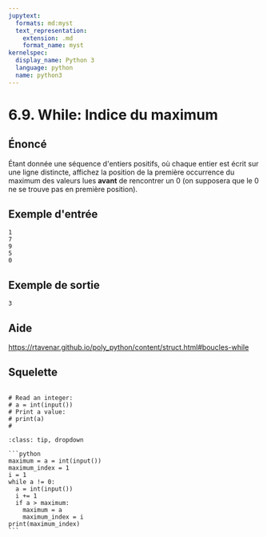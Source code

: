 ```yaml
---
jupytext:
  formats: md:myst
  text_representation:
    extension: .md
    format_name: myst
kernelspec:
  display_name: Python 3
  language: python
  name: python3
---
```


# 6.9. While: Indice du maximum

## **Énoncé**

Étant donnée une séquence d'entiers positifs, où chaque entier est écrit sur une ligne distincte, affichez la position de la première occurrence du maximum des valeurs lues **avant** de rencontrer un 0 (on supposera que le 0 ne se trouve pas en première position).

## **Exemple d'entrée**

```
1
7
9
5
0
```

## **Exemple de sortie**

```
3
```

## Aide

https://rtavenar.github.io/poly_python/content/struct.html#boucles-while

## Squelette

```{code-cell} ipython3

# Read an integer:
# a = int(input())
# Print a value:
# print(a)
# 
```

````{admonition} Cliquez ici pour voir la solution
:class: tip, dropdown

```python
maximum = a = int(input())
maximum_index = 1
i = 1
while a != 0:
  a = int(input())
  i += 1
  if a > maximum:
    maximum = a
    maximum_index = i
print(maximum_index)
```
````
